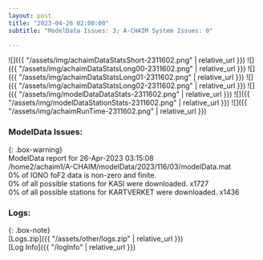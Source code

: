```yaml
---
layout: post
title: "2023-04-26 02:00:00"
subtitle: "ModelData Issues: 3; A-CHAIM System Issues: 0"

---
```


![]({{ "/assets/img/achaimDataStatsShort-2311602.png" | relative_url }})
![]({{ "/assets/img/achaimDataStatsLong00-2311602.png" | relative_url }})
![]({{ "/assets/img/achaimDataStatsLong01-2311602.png" | relative_url }})
![]({{ "/assets/img/achaimDataStatsLong02-2311602.png" | relative_url }})
![]({{ "/assets/img/modelDataDataStats-2311602.png" | relative_url }})
![]({{ "/assets/img/modelDataStationStats-2311602.png" | relative_url }})
![]({{ "/assets/img/achaimRunTime-2311602.png" | relative_url }})


### ModelData Issues:  
  
{: .box-warning}  
 ModelData report for 26-Apr-2023 03:15:08   
 /home2/achaim1/A-CHAIM/modelData/2023/116/03/modelData.mat   
 0% of IONO foF2 data is non-zero and finite.   
 0% of all possible stations for KASI were downloaded. x1727   
 0% of all possible stations for KARTVERKET were downloaded. x1436   
  


### Logs:  
  
{: .box-note}  
[Logs.zip]({{ "/assets/other/logs.zip" | relative_url }})  
[Log Info]({{ "/logInfo" | relative_url }})  

